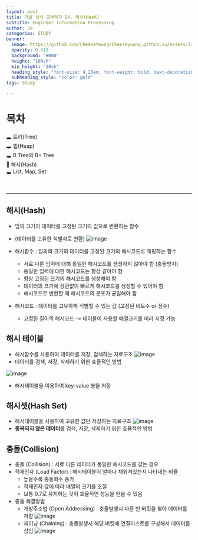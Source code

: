 ```yaml
---
layout: post
title: 개발 상식 공부하기 24. 해시(Hash)
subtitle: Engineer Information Processing
author: Jo
categories: STUDY
banner:
  image: https://github.com/CheeseYoung/Cheeseyoung.github.io/assets/132384527/7158e4af-c08e-4639-9986-0c29e18f7973
  opacity: 0.618
  background: "#000"
  height: "100vh"
  min_height: "38vh"
  heading_style: "font-size: 4.25em; font-weight: bold; text-decoration: underline"
  subheading_style: "color: gold"
tags: Study

---
```


# 목차
🕳 트리(Tree) <br>
🕳 힙(Heap) <br>
🕳 B Tree와 B+ Tree <br>
📌 해시(Hash)<br>
🕳 List, Map, Set <br>

<br>
<hr>

## 해시(Hash)
- 임의 크기의 데이터를 고정된 크기의 값으로 변환하는 함수
- (데이터를 고유한 식별자로 변환)
![image](https://github.com/CheeseYoung/Cheeseyoung.github.io/assets/132384527/7158e4af-c08e-4639-9986-0c29e18f7973)

- 해시함수 : 임의의 크기의 데이터를 고정된 크기의 해시코드로 매핑하는 함수
  - 서로 다른 입력에 대해 동일한 해시코드를 생성하지 않아야 함 (충돌방지)
  - 동일한 입력에 대한 해시코드는 항상 같아야 함
  - 항상 고정된 크기의 해시코드를 생성해야 함
  - 데이터의 크기에 상관없이 빠르게 해시코드를 생성할 수 있어야 함
  - 해시코드로 변환할 때 해시코드의 분포가 균일해야 함
- 해시코드 : 데이터를 고유하게 식별할 수 있는 값 (고정된 비트수 or 정수)
  - 고정된 길이의 해시코드 -> 테이블이 사용할 배열크기를 미리 지정 가능

## 해시 테이블
- 해시함수를 사용하여 데이터를 저장, 검색하는 자료구조
![image](https://github.com/CheeseYoung/Cheeseyoung.github.io/assets/132384527/8f19c966-a75b-4adb-ace9-67cb5aff6474)
- 데이터를 검색, 저장, 삭제하기 위한 효율적인 방법

![image](https://github.com/CheeseYoung/Cheeseyoung.github.io/assets/132384527/6fd6badd-b1bb-4cc4-b392-3df8e22ba7d9)
- 해시테이블을 이용하여 key-value 쌍을 저장

## 해시셋(Hash Set)
- 해시테이블을 사용하여 고유한 값만 저장하는 자료구조
![image](https://github.com/CheeseYoung/Cheeseyoung.github.io/assets/132384527/115f980d-dea3-4250-85de-c9ddf6d79ee1)
- <b>중복되지 않은 데이터</b>를 검색, 저장, 삭제하기 위한 효율적인 방법

## 충돌(Collision)
- 충돌 (Collision) : 서로 다른 데이터가 동일한 해시코드를 갖는 경우
- 적재인자 (Load Factor) : 해시테이블이 얼마나 채워져있는지 나타내는 비율
  - 높을수록 충돌회수 증가
  - 적재인자 값에 따라 배열의 크기를 조절
  - 보통 0.7로 유지하는 것이 효율적인 성능을 얻을 수 있음
- 충돌 해결방법
  - 개방주소법 (Open Addressing) : 충돌발생시 다른 빈 버킷을 찾아 데이터를 저장
    ![image](https://github.com/CheeseYoung/Cheeseyoung.github.io/assets/132384527/0223295e-3efa-4a9d-8aee-591fcb20cded)
  - 체이닝 (Chaining) : 충돌발생시 해당 버킷에 연결리스트를 구성해서 데이터를 삽입
    ![image](https://github.com/CheeseYoung/Cheeseyoung.github.io/assets/132384527/da36cfbc-18d9-456d-aeec-757653710f68)



















